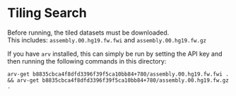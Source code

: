 # Tiling Search
Before running, the tiled datasets must be downloaded.   
This includes: `assembly.00.hg19.fw.fwi` and `assembly.00.hg19.fw.gz`

If you have `arv` installed, this can simply be run by setting the API key and then running the following commands in this directory:

`arv-get b8835cbca4f8dfd3396f39f5ca10bb84+780/assembly.00.hg19.fw.fwi . && arv-get b8835cbca4f8dfd3396f39f5ca10bb84+780/assembly.00.hg19.fw.gz .`
